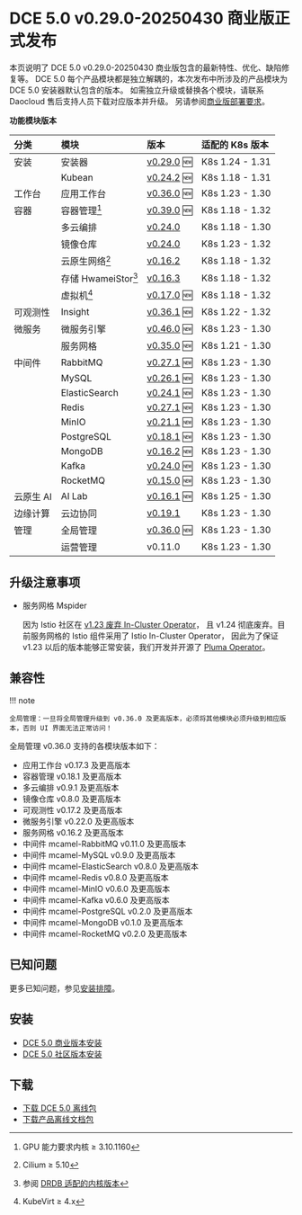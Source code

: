 # DCE 5.0 v0.29.0-20250430 商业版正式发布

本页说明了 DCE 5.0 v0.29.0-20250430 商业版包含的最新特性、优化、缺陷修复等。
DCE 5.0 每个产品模块都是独立解耦的，本次发布中所涉及的产品模块为 DCE 5.0 安装器默认包含的版本。
如需独立升级或替换各个模块，请联系 Daocloud 售后支持人员下载对应版本并升级。
另请参阅[商业版部署要求](../../install/commercial/deploy-requirements.md)。

**功能模块版本**

| 分类 | 模块 | 版本 | 适配的 K8s 版本 |
| :--- | :---- | :--- | :--------- |
| 安装 | 安装器 | [v0.29.0](../../install/release-notes.md#v0290) :new: | K8s 1.24 - 1.31 |
| | Kubean | [v0.24.2](https://github.com/kubean-io/kubean/releases) :new: | K8s 1.18 - 1.31 |
| 工作台 | 应用工作台 | [v0.36.0](../../amamba/intro/release-notes.md#v0360) :new: | K8s 1.23 - 1.30 |
| 容器 | 容器管理[^1] | [v0.39.0](../../kpanda/intro/release-notes.md#v0390) :new: | K8s 1.18 - 1.32 |
| | 多云编排 | [v0.24.0](../../kairship/intro/release-notes.md#v0240) | K8s 1.18 - 1.30 |
| | 镜像仓库 | [v0.24.0](../../kangaroo/intro/release-notes.md#v0240) | K8s 1.23 - 1.32 |
| | 云原生网络[^2] | [v0.16.2](../../network/intro/release-notes.md#v0162) | K8s 1.18 - 1.32 |
| | 存储 HwameiStor[^3] | [v0.16.3](https://github.com/hwameistor/hwameistor/releases/tag/v0.16.3) | K8s 1.18 - 1.32 |
| | 虚拟机[^4] | [v0.17.0](../../virtnest/intro/release-notes.md#v0170) :new: | K8s 1.18 - 1.32 |
| 可观测性 | Insight | [v0.36.1](../../insight/intro/release-notes.md#v0361) :new: | K8s 1.22 - 1.32 |
| 微服务 | 微服务引擎 | [v0.46.0](../../skoala/intro/release-notes.md#v0460) :new: | K8s 1.23 - 1.30 |
| | 服务网格 | [v0.35.0](../../mspider/intro/release-notes.md#v0350) :new: | K8s 1.21 - 1.30 |
| 中间件 | RabbitMQ | [v0.27.1](../../middleware/rabbitmq/release-notes.md#v0271) :new: | K8s 1.23 - 1.30 |
| | MySQL | [v0.26.1](../../middleware/mysql/release-notes.md#v0261) :new: | K8s 1.23 - 1.30 |
| | ElasticSearch | [v0.24.1](../../middleware/elasticsearch/release-notes.md#v0241) :new: | K8s 1.23 - 1.30 |
| | Redis | [v0.27.1](../../middleware/redis/release-notes.md#v0271) :new: | K8s 1.23 - 1.30 |
| | MinIO | [v0.21.1](../../middleware/minio/release-notes.md#v0211) :new: | K8s 1.23 - 1.30 |
| | PostgreSQL | [v0.18.1](../../middleware/postgresql/release-notes.md#v0181) :new: | K8s 1.23 - 1.30 |
| | MongoDB | [v0.16.2](../../middleware/mongodb/release-notes.md#v0162) :new: | K8s 1.23 - 1.30 |
| | Kafka | [v0.24.0](../../middleware/kafka/release-notes.md#v0240) :new: | K8s 1.23 - 1.30 |
| | RocketMQ | [v0.15.0](../../middleware/rocketmq/release-notes.md#v0150) :new: | K8s 1.23 - 1.30 |
| 云原生 AI | AI Lab | [v0.16.1](../../baize/intro/release-notes.md#v0161) :new: | K8s 1.25 - 1.30 |
| 边缘计算 | 云边协同 | [v0.19.1](../../kant/intro/release-notes.md#v0190) | K8s 1.23 - 1.30 |
| 管理 | 全局管理 | [v0.36.0](../../ghippo/intro/release-notes.md#v0360) :new: | K8s 1.23 - 1.30 |
| | 运营管理 | v0.11.0 | K8s 1.23 - 1.30 |

[^1]: GPU 能力要求内核 ≥ 3.10.1160
[^2]: Cilium ≥ 5.10
[^3]: 参阅 [DRDB 适配的内核版本](../../storage/hwameistor/intro/drbd-support.md)
[^4]: KubeVirt ≥ 4.x

## 升级注意事项 <a id="upgrade-notes" />

- 服务网格 Mspider

    因为 Istio 社区在
    [v1.23 废弃 In-Cluster Operator](https://istio.io/latest/zh/blog/2024/in-cluster-operator-deprecation-announcement/)，
    且 v1.24 彻底废弃。目前服务网格的 Istio 组件采用了 Istio In-Cluster Operator，
    因此为了保证 v1.23 以后的版本能够正常安装，我们开发并开源了
    [Pluma Operator](https://github.com/pluma-tools/pluma-operator)。

## 兼容性

!!! note

    全局管理：一旦将全局管理升级到 v0.36.0 及更高版本，必须将其他模块必须升级到相应版本，否则 UI 界面无法正常访问！

全局管理 v0.36.0 支持的各模块版本如下：

- 应用工作台 v0.17.3 及更高版本
- 容器管理 v0.18.1 及更高版本
- 多云编排 v0.9.1 及更高版本
- 镜像仓库 v0.8.0 及更高版本
- 可观测性 v0.17.2 及更高版本
- 微服务引擎 v0.22.0 及更高版本
- 服务网格 v0.16.2 及更高版本
- 中间件 mcamel-RabbitMQ v0.11.0 及更高版本
- 中间件 mcamel-MySQL v0.9.0 及更高版本
- 中间件 mcamel-ElasticSearch v0.8.0 及更高版本
- 中间件 mcamel-Redis v0.8.0 及更高版本
- 中间件 mcamel-MinIO v0.6.0 及更高版本
- 中间件 mcamel-Kafka v0.6.0 及更高版本
- 中间件 mcamel-PostgreSQL v0.2.0 及更高版本
- 中间件 mcamel-MongoDB v0.1.0 及更高版本
- 中间件 mcamel-RocketMQ v0.2.0 及更高版本

## 已知问题

更多已知问题，参见[安装排障](../../install/faq.md)。

## 安装

- [DCE 5.0 商业版本安装](../../install/commercial/deploy-arch.md)
- [DCE 5.0 社区版本安装](../../install/community/resources.md)

## 下载

- [下载 DCE 5.0 离线包](../../download/index.md)
- [下载产品离线文档包](../../download/index.md#_5)
